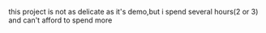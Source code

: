 this project is not as delicate as it's demo,but i spend several hours(2 or 3) and can't afford to spend more
